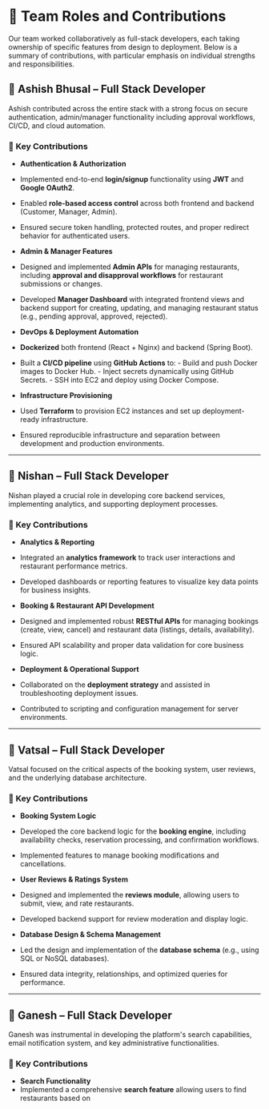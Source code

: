 # 👥 Team Roles and Contributions

Our team worked collaboratively as full-stack developers, each taking ownership of specific features from design to deployment.
Below is a summary of contributions, with particular emphasis on individual strengths and responsibilities.

## 👤 Ashish Bhusal – Full Stack Developer 

Ashish contributed across the entire stack with a strong focus on secure authentication, admin/manager functionality including approval workflows, CI/CD, and cloud automation.

### 🚀 Key Contributions

-   **Authentication & Authorization**
  -   Implemented end-to-end **login/signup** functionality using **JWT** and **Google OAuth2**.
  -   Enabled **role-based access control** across both frontend and backend (Customer, Manager, Admin).
  -   Ensured secure token handling, protected routes, and proper redirect behavior for authenticated users.

-   **Admin & Manager Features**
  -   Designed and implemented **Admin APIs** for managing restaurants, including **approval and disapproval workflows** for restaurant submissions or changes.
  -   Developed **Manager Dashboard** with integrated frontend views and backend support for creating, updating, and managing restaurant status (e.g., pending approval, approved, rejected).

-   **DevOps & Deployment Automation**
  -   **Dockerized** both frontend (React + Nginx) and backend (Spring Boot).
  -   Built a **CI/CD pipeline** using **GitHub Actions** to:
    -   Build and push Docker images to Docker Hub.
    -   Inject secrets dynamically using GitHub Secrets.
    -   SSH into EC2 and deploy using Docker Compose.

-   **Infrastructure Provisioning**
  -   Used **Terraform** to provision EC2 instances and set up deployment-ready infrastructure.
  -   Ensured reproducible infrastructure and separation between development and production environments.

---

## 👤 Nishan – Full Stack Developer 

Nishan played a crucial role in developing core backend services, implementing analytics, and supporting deployment processes.

### 🚀 Key Contributions

-   **Analytics & Reporting**
  -   Integrated an **analytics framework** to track user interactions and restaurant performance metrics.
  -   Developed dashboards or reporting features to visualize key data points for business insights.

-   **Booking & Restaurant API Development**
  -   Designed and implemented robust **RESTful APIs** for managing bookings (create, view, cancel) and restaurant data (listings, details, availability).
  -   Ensured API scalability and proper data validation for core business logic.

-   **Deployment & Operational Support**
  -   Collaborated on the **deployment strategy** and assisted in troubleshooting deployment issues.
  -   Contributed to scripting and configuration management for server environments.

---

## 👤 Vatsal – Full Stack Developer

Vatsal focused on the critical aspects of the booking system, user reviews, and the underlying database architecture.

### 🚀 Key Contributions

-   **Booking System Logic**
  -   Developed the core backend logic for the **booking engine**, including availability checks, reservation processing, and confirmation workflows.
  -   Implemented features to manage booking modifications and cancellations.

-   **User Reviews & Ratings System**
  -   Designed and implemented the **reviews module**, allowing users to submit, view, and rate restaurants.
  -   Developed backend support for review moderation and display logic.

-   **Database Design & Schema Management**
  -   Led the design and implementation of the **database schema** (e.g., using SQL or NoSQL databases).
  -   Ensured data integrity, relationships, and optimized queries for performance.

---

## 👤 Ganesh – Full Stack Developer 

Ganesh was instrumental in developing the platform's search capabilities, email notification system, and key administrative functionalities.

### 🚀 Key Contributions

-   **Search Functionality**
  -   Implemented a comprehensive **search feature** allowing users to find restaurants based on